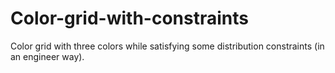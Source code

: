 # Color-grid-with-constraints
Color grid with three colors while satisfying some distribution constraints (in an engineer way).
